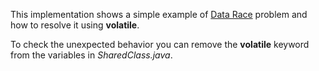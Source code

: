 This implementation shows a simple example of 
[Data Race](https://docs.oracle.com/cd/E19205-01/820-0619/geojs/index.html) problem
and how to resolve it using **volatile**.

To check the unexpected behavior you can remove the **volatile**
keyword from the variables in _SharedClass.java_.